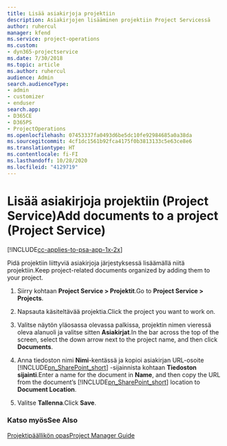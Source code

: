 ```yaml
---
title: Lisää asiakirjoja projektiin
description: Asiakirjojen lisääminen projektiin Project Servicessä
author: ruhercul
manager: kfend
ms.service: project-operations
ms.custom:
- dyn365-projectservice
ms.date: 7/30/2018
ms.topic: article
ms.author: ruhercul
audience: Admin
search.audienceType:
- admin
- customizer
- enduser
search.app:
- D365CE
- D365PS
- ProjectOperations
ms.openlocfilehash: 07453337fa0493d6be5dc10fe92984685a0a38da
ms.sourcegitcommit: 4cf1dc1561b92fca4175f0b3813133c5e63ce8e6
ms.translationtype: HT
ms.contentlocale: fi-FI
ms.lasthandoff: 10/28/2020
ms.locfileid: "4129719"
---
```

# <a name="add-documents-to-a-project-project-service"></a><span data-ttu-id="81934-103">Lisää asiakirjoja projektiin (Project Service)</span><span class="sxs-lookup"><span data-stu-id="81934-103">Add documents to a project (Project Service)</span></span>

[!INCLUDE[cc-applies-to-psa-app-1x-2x](../includes/cc-applies-to-psa-app-1x-2x.md)]

<span data-ttu-id="81934-104">Pidä projektiin liittyviä asiakirjoja järjestyksessä lisäämällä niitä projektiin.</span><span class="sxs-lookup"><span data-stu-id="81934-104">Keep project-related documents organized by adding them to your project.</span></span>  
  
1. <span data-ttu-id="81934-105">Siirry kohtaan **Project Service > Projektit**.</span><span class="sxs-lookup"><span data-stu-id="81934-105">Go to **Project Service > Projects**.</span></span>  
  
2. <span data-ttu-id="81934-106">Napsauta käsiteltävää projektia.</span><span class="sxs-lookup"><span data-stu-id="81934-106">Click the project you want to work on.</span></span>  
  
3. <span data-ttu-id="81934-107">Valitse näytön yläosassa olevassa palkissa, projektin nimen vieressä oleva alanuoli ja valitse sitten **Asiakirjat**.</span><span class="sxs-lookup"><span data-stu-id="81934-107">In the bar across the top of the screen, select the down arrow next to the project name, and then click **Documents**.</span></span>  
  
4. <span data-ttu-id="81934-108">Anna tiedoston nimi **Nimi**-kentässä ja kopioi asiakirjan URL-osoite [!INCLUDE[pn_SharePoint_short](../includes/pn-sharepoint-short.md)] -sijainnista kohtaan **Tiedoston sijainti**.</span><span class="sxs-lookup"><span data-stu-id="81934-108">Enter a name for the document in **Name**,  and then copy the URL from the document’s [!INCLUDE[pn_SharePoint_short](../includes/pn-sharepoint-short.md)] location to **Document Location**.</span></span>  
  
5. <span data-ttu-id="81934-109">Valitse **Tallenna**.</span><span class="sxs-lookup"><span data-stu-id="81934-109">Click **Save**.</span></span>  
  
### <a name="see-also"></a><span data-ttu-id="81934-110">Katso myös</span><span class="sxs-lookup"><span data-stu-id="81934-110">See Also</span></span>  
 [<span data-ttu-id="81934-111">Projektipäällikön opas</span><span class="sxs-lookup"><span data-stu-id="81934-111">Project Manager Guide</span></span>](../psa/project-manager-guide.md)
